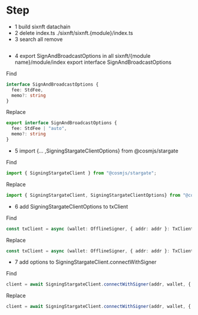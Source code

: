 # Step

- 1 build sixnft datachain
- 2 delete index.ts ./sixnft/sixnft.{module}/index.ts
- 3 search all remove

```typescript

```

- 4 export SignAndBroadcastOptions in all sixnft/{module name}/module/index
export interface SignAndBroadcastOptions

Find

```typescript
interface SignAndBroadcastOptions {
  fee: StdFee,
  memo?: string
}
```

Replace

```typescript
export interface SignAndBroadcastOptions {
  fee: StdFee | "auto",
  memo?: string
}
```

- 5 import {... ,SigningStargateClientOptions} from @cosmjs/stargate

Find

```typescript
import { SigningStargateClient } from "@cosmjs/stargate";
```

Replace

```typescript
import { SigningStargateClient, SigningStargateClientOptions} from "@cosmjs/stargate";
```

- 6 add SigningStargateClientOptions to txClient

Find

```typescript
const txClient = async (wallet: OfflineSigner, { addr: addr }: TxClientOptions = { addr: "http://localhost:26657" }) => {
```

Replace

```typescript
const txClient = async (wallet: OfflineSigner, { addr: addr }: TxClientOptions = { addr: "http://localhost:26657" }, options?: SigningStargateClientOptions) => {
```

- 7 add options to SigningStargateClient.connectWithSigner

Find

```typescript
client = await SigningStargateClient.connectWithSigner(addr, wallet, { registry });
```

Replace

```typescript
client = await SigningStargateClient.connectWithSigner(addr, wallet, { registry, ...options});
```
